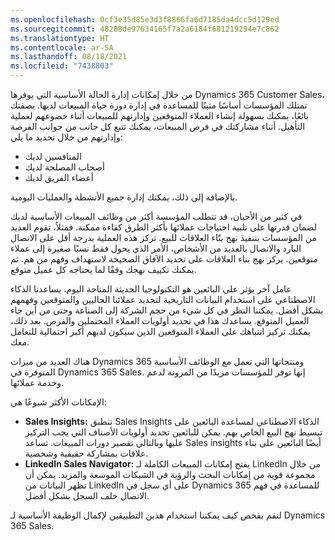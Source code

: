 ```yaml
---
ms.openlocfilehash: 0cf3e35d85e3d3f8866fa6d7185da4dcc5d129ed
ms.sourcegitcommit: 48208de97634165f7a2a6184f681219294e7c862
ms.translationtype: HT
ms.contentlocale: ar-SA
ms.lasthandoff: 08/18/2021
ms.locfileid: "7438803"
---
```

من خلال إمكانات إدارة الحالة الأساسية التي يوفرها Dynamics 365 Customer Sales، تمتلك المؤسسات أساسًا متينًا للمساعدة في إدارة دورة حياة المبيعات لديها. بصفتك بائعًا، يمكنك بسهولة إنشاء العملاء المتوقعين وإدارتهم للمبيعات أثناء خضوعهم لعملية التأهيل. أثناء مشاركتك في فرص المبيعات، يمكنك تتبع كل جانب من جوانب الفرصة وإدارتهم من خلال تحديد ما يلي:

 -  المنافسين لديك
 -  أصحاب المصلحة لديك
 -  أعضاء الفريق لديك

بالإضافة إلى ذلك، يمكنك إدارة جميع الأنشطة والعمليات اليومية.

في كثير من الأحيان، قد تتطلب المؤسسة أكثر من وظائف المبيعات الأساسية لديك لضمان قدرتها على تلبية احتياجات عملائها بأكثر الطرق كفاءة ممكنة. فمثلاُ، تقوم العديد من المؤسسات بتنفيذ نهج بنّاء العلاقات للبيع. تركز هذه العملية بدرجة أقل على الاتصال البارد والاتصال بالعديد من الأشخاص، الأمر الذي يحول فقط نسبًا صغيرة إلى عملاء متوقعين. يركز نهج بناء العلاقات على تحديد الآفاق الصحيحة لاستهداف وفهم من هم. ثم يمكنك تكييف نهجك وفقًا لما يحتاجه كل عميل متوقع.

عامل آخر يؤثر على البائعين هو التكنولوجيا الحديثة المتاحة اليوم. يساعدنا الذكاء الاصطناعي على استخدام البيانات التاريخية لتحديد عملائنا الحاليين والمتوقعين وفهمهم بشكل أفضل. يمكننا النظر في كل شيء من حجم الشركة إلى الصناعة وحتى من أين جاء العميل المتوقع. يساعدك هذا في تحديد أولويات العملاء المحتملين والفرص. بعد ذلك، يمكنك تركيز انتباهك على العملاء المتوقعين الذين سيكون لديهم أكبر احتمالية للتعامل معك.

هناك العديد من ميزات Dynamics 365 ومنتجاتها التي تعمل مع الوظائف الأساسية المتوفرة في Dynamics 365 Sales. إنها توفر للمؤسسات مزيدًا من المرونة لدعم وخدمة عملائها.

الإمكانات الأكثر شيوعًا هي:

 -  **Sales Insights:** تنطبق Sales Insights الذكاء الاصطناعي لمساعدة البائعين على تبسيط نهج البيع الخاص بهم. يمكن للبائعين تحديد أولويات الأصناف التي يجب التركيز عليها وبالتالي تقصير دورات المبيعات. تساعد Sales insights أيضًا البائعين على بناء علاقات بمشاركة حقيقية وشخصية.
 -  **LinkedIn Sales Navigator:** يفتح إمكانات المبيعات الكاملة لـ LinkedIn من خلال مجموعة قوية من إمكانات البحث والرؤية في الشبكات الموسعة والمزيد. يمكن أن تظهر البيانات من LinkedIn على أي سجل في Dynamics 365 للمساعدة في فهم الاتصال خلف السجل بشكل أفضل.

لنقم بفحص كيف يمكننا استخدام هذين التطبيقين لإكمال الوظيفة الأساسية لـ Dynamics 365 Sales.
